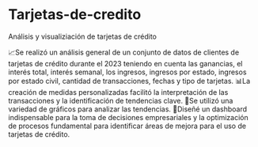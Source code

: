 # Tarjetas-de-credito
Análisis y visualiziación de tarjetas de crédito

📈Se realizó un análisis general de un conjunto de datos de clientes de tarjetas de crédito durante el 2023 teniendo en cuenta las ganancias, el interés total, interés semanal, los ingresos, ingresos por estado, ingresos por estado civil, cantidad de transacciones, fechas y tipo de tarjetas.
📊⁣⁣⁣La creación de medidas personalizadas facilitó la interpretación de las transacciones y la identificación de tendencias clave. 
🦄Se utilizó una variedad de gráficos para analizar las tendencias.
🔎Diseñé un dashboard indispensable para la toma de decisiones empresariales y la optimización de procesos fundamental para identificar áreas de mejora para el uso de tarjetas de crédito.
